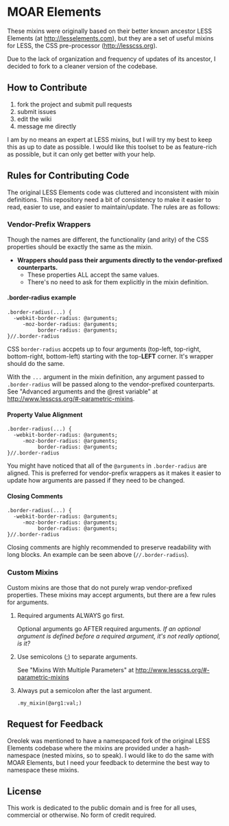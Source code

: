 # MOAR Elements

These mixins were originally based on their better known ancestor LESS Elements (at <http://lesselements.com>), but they are
a set of useful mixins for LESS, the CSS pre-processor (<http://lesscss.org>).

Due to the lack of organization and frequency of updates of its ancestor, I decided to fork to a cleaner version of the codebase.


## How to Contribute

1. fork the project and submit pull requests
2. submit issues
3. edit the wiki
4. message me directly

I am by no means an expert at LESS mixins, but I will try my best to keep this as up to date as possible. I would like this toolset to be as feature-rich as possible, but it can only get better with your help.


## Rules for Contributing Code
The original LESS Elements code was cluttered and inconsistent with mixin definitions.  This repository need a bit of consistency
to make it easier to read, easier to use, and easier to maintain/update. The rules are as follows:


### Vendor-Prefix Wrappers
Though the names are different, the functionality (and arity) of the CSS properties should be exactly the same as the mixin.

* **Wrappers should pass their arguments directly to the vendor-prefixed counterparts.**
  * These properties ALL accept the same values.
  * There's no need to ask for them explicitly in the mixin definition.


#### .border-radius example
```
.border-radius(...) {
  -webkit-border-radius: @arguments;
     -moz-border-radius: @arguments;
          border-radius: @arguments;
}//.border-radius
```

CSS `border-radius` accpets up to four arguments (top-left, top-right, bottom-right, bottom-left) starting with the top-**LEFT** corner.  It's wrapper should do the same.  

With the `...` argument in the mixin definition, any argument passed to `.border-radius` will be passed along to the vendor-prefixed counterparts. See "Advanced arguments and the @rest variable" at <http://www.lesscss.org/#-parametric-mixins>.


#### Property Value Alignment
```
.border-radius(...) {
  -webkit-border-radius: @arguments;
     -moz-border-radius: @arguments;
          border-radius: @arguments;
}//.border-radius
```
You might have noticed that all of the `@arguments` in `.border-radius` are aligned.  This is preferred for vendor-prefix wrappers as it makes it easier to update how arguments are passed if they need to be changed.


#### Closing Comments
```
.border-radius(...) {
  -webkit-border-radius: @arguments;
     -moz-border-radius: @arguments;
          border-radius: @arguments;
}//.border-radius
```
Closing comments are highly recommended to preserve readability with long blocks. An example can be seen above (`//.border-radius`).


### Custom Mixins
Custom mixins are those that do not purely wrap vendor-prefixed properties.  These mixins may accept arguments, but there are a few rules
for arguments.

1. Required arguments ALWAYS go first.
	
	Optional arguments go AFTER required arguments.  *If an optional argument is defined before a required argument, it's not really optional, is it?*
	
2. Use semicolons (;) to separate arguments. 
	
	See "Mixins With Multiple Parameters" at <http://www.lesscss.org/#-parametric-mixins>
	
3. Always put a semicolon after the last argument.

	`.my_mixin(@arg1:val;)`


## Request for Feedback
Oreolek was mentioned to have a namespaced fork of the original LESS Elements codebase where the mixins are provided under a hash-namespace (nested mixins, so to speak). I would like to do the same with MOAR Elements, but I need your feedback to determine the best way to namespace these mixins.


## License
This work is dedicated to the public domain and is free for all uses, commercial or otherwise. No form of credit required.